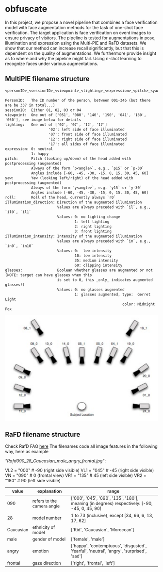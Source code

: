 # obfuscate
In this project, we propose a novel pipeline that combines a face verification model with face augmentation methods for the task of one-shot face verification. The target application is face verification on event images to ensure privacy of visitors. The pipeline is tested for augmentations in pose, illumination and expression using the Multi-PIE and RaFD datasets. We show that our method can increase recall significantly, but that this is dependent on the quality of augmentations. We furthermore provide insight as to where and why the pipeline might fail. Using n-shot learning to recognize faces under various augmentations.



## MultiPIE filename structure

    <personID>_<sessionID>_<viewpoint>_<lighting>_<expression>_<pitch>_<yaw>_<roll>_<illumination_direction>_<illumination_intensity>_<glasses>.png
    
    PersonID:   The ID number of the person, between 001-346 (but there are be 337 in total...)
    sessionID:  Either 01, 02, 03 or 04
    viewpoint:  One out of ['051', '080', '140', '190', '041', '130', '050'], see image below for details
    lighting:   One out of ['02', '07', '12', '17']
                        '02': left side of face illuminated
                        '07': front side of face illuminated
                        '12': right side of face illuminated
                        '17': all sides of face illuminated
    expression: 0: neutral
                1: happy
    pitch:      Pitch (looking up/down) of the head added with postprocessing (augmented)
                Always of the form `p<angle>`, e.g., `p15` or `p-30`
                Angles include [-60, -45, -30, -15, 0, 15, 30, 45, 60]
    yaw:        Yaw (looking left/right) of the head added with postprocessing (augmented)
                Always of the form `y<angle>`, e.g. `y15` or `y-30`
                Angles include [-60, -45, -30, -15, 0, 15, 30, 45, 60]
    roll:       Roll of the head, currently always `r0`
    illumination_direction: Direction of the augmented illumination
                            Values are always preceded with `il`, e.g., `il0`, `il1`
                            Values: 0: no lighting change
                                    1: left lighting
                                    2: right lighting
                                    3: front lighting
    illumination_intensity: Intensity of the augmented illumination
                            Values are always preceded with `in`, e.g., `in0`, `in10`
                            Values: 0:  low intensity
                                    10: low intensity
                                    35: medium intensity
                                    60: clipping intensity
    glasses:                Boolean whether glasses are augmented or not (NOTE: target can have glasses when this
                            is set to 0, this _only_ indicates augmented glasses!)
                            Values: 0: no glasses augmented
                                    1: glasses augmented, type:  Gerret Light
                                                          color: Midnight Fox
                



    
![viewpoint details](report_images/camera_viewpoints.png)



## RaFD filename structure
Check RafD FAQ [here](http://www.socsci.ru.nl:8180/RaFD2/RaFD?p=faq)
The filenames code all image features in the following way, here as example 

_"Rafd090_28_Caucasian_male_angry_frontal.jpg"_:


VL2 = "000"  # -90 (right side visible)
VL1 = "045"  # -45 (right side visible)
VN  = "090"  # 0   (frontal view)
VR1 = "135"  # 45  (left side visible)
VR2 = "180"  # 90  (left side visible) 



| **value** | **explanation**            | **range**                                                                                 |
|-----------|----------------------------|-------------------------------------------------------------------------------------------|
| 090       | refers to the camera angle | ['000', '045', '090', '135', '180'], meaning (in degrees) respectively: [-90, -45, 0, 45, 90]                                                       |
| 28        | model number               | 1 to 73 (inclusive), except [34, 66, 6, 13, 17, 62]                                       |
| Caucasian | ethnicity of model         | ['Kid', 'Caucasian', 'Moroccan']                                                          |
| male      | gender of model            | ['female', 'male']                                                                        |
| angry     | emotion                    | ['happy', 'contemptuous', 'disgusted', 'fearful', 'neutral', 'angry', 'surprised', 'sad'] |
| frontal   | gaze direction             | ['right', 'frontal', 'left']                                                              |
